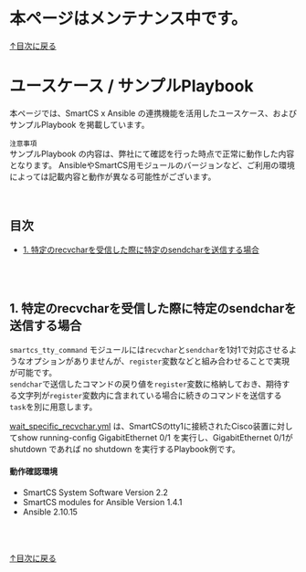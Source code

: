 # 本ページはメンテナンス中です。

[↑目次に戻る](./README.md)
<br>
# ユースケース / サンプルPlaybook

本ページでは、SmartCS x Ansible の連携機能を活用したユースケース、およびサンプルPlaybook を掲載しています。  

`注意事項`  
サンプルPlaybook の内容は、弊社にて確認を行った時点で正常に動作した内容となります。
AnsibleやSmartCS用モジュールのバージョンなど、ご利用の環境によっては記載内容と動作が異なる可能性がございます。  

<br>

## 目次
- [1. 特定のrecvcharを受信した際に特定のsendcharを送信する場合](./README.md#1-特定のrecvcharを受信した際に特定のsendcharを送信する場合)

<br>
<br>

## 1. 特定のrecvcharを受信した際に特定のsendcharを送信する場合

`smartcs_tty_command` モジュールには`recvchar`と`sendchar`を1対1で対応させるようなオプションがありませんが、`register`変数などと組み合わせることで実現が可能です。  
`sendchar`で送信したコマンドの戻り値を`register`変数に格納しておき、期待する文字列が`register`変数内に含まれている場合に続きのコマンドを送信する`task`を別に用意します。

[wait_specific_recvchar.yml](./wait_specific_recvchar.yml) は、SmartCSのtty1に接続されたCisco装置に対してshow running-config GigabitEthernet 0/1 を実行し、GigabitEthernet 0/1が shutdown であれば no shutdown を実行するPlaybook例です。

#### 動作確認環境
* SmartCS System Software Version 2.2
* SmartCS modules for Ansible Version 1.4.1
* Ansible 2.10.15

<br>
<br>

[↑目次に戻る](./README.md)
